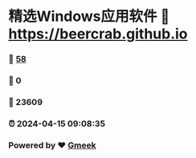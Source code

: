 # 精选Windows应用软件 :link: https://beercrab.github.io 
### :page_facing_up: [58](https://beercrab.github.io/tag.html) 
### :speech_balloon: 0 
### :hibiscus: 23609 
### :alarm_clock: 2024-04-15 09:08:35 
### Powered by :heart: [Gmeek](https://github.com/Meekdai/Gmeek)

